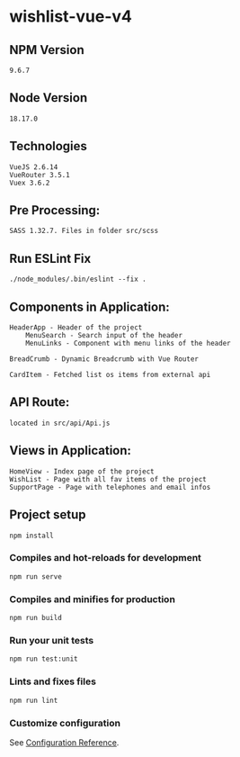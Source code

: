 # wishlist-vue-v4

## NPM Version 
```
9.6.7
```

## Node Version
```
18.17.0
```

## Technologies
```
VueJS 2.6.14
VueRouter 3.5.1
Vuex 3.6.2

```

## Pre Processing: 
```
SASS 1.32.7. Files in folder src/scss
```

## Run ESLint Fix
```
./node_modules/.bin/eslint --fix .
```

## Components in Application: 
```
HeaderApp - Header of the project
    MenuSearch - Search input of the header
    MenuLinks - Component with menu links of the header

BreadCrumb - Dynamic Breadcrumb with Vue Router

CardItem - Fetched list os items from external api

```
## API Route: 
```
located in src/api/Api.js
```

## Views in Application: 
```
HomeView - Index page of the project
WishList - Page with all fav items of the project
SupportPage - Page with telephones and email infos
```

## Project setup
```
npm install
```

### Compiles and hot-reloads for development
```
npm run serve
```

### Compiles and minifies for production
```
npm run build
```

### Run your unit tests
```
npm run test:unit
```

### Lints and fixes files
```
npm run lint
```

### Customize configuration
See [Configuration Reference](https://cli.vuejs.org/config/).
